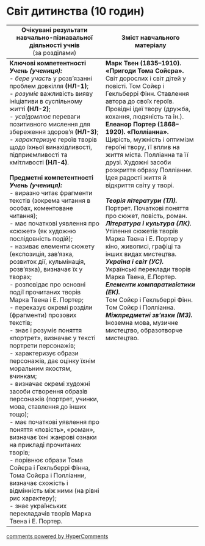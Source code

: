 <div id="hypercomments_widget" class="js-hypercomments-widget invisible"></div>

# Світ дитинства (10 годин)

<table>
  <tr>
    <td width="50%" align="center"><b>Очікувані результати навчально-пізнавальної діяльності учнів</b><br>
(за розділами)</td>
    <td width="50%" align="center"><b>Зміст навчального матеріалу</b></td>
  </tr>
<tbody>
  <tr>
    <td width="50%" style="vertical-align:top !important;">
<b>Ключові компетентності</b><br>
<i><b>Учень (учениця):</b></i><br>
- <i>бере участь</i> у розв’язанні проблем довкілля <b>(НЛ-1)</b>;<br>
- <i>розуміє</i>  важливість вияву ініціативи в суспільному житті <b>(НЛ-2)</b>;<br>
- <i>усвідомлює</i> переваги позитивного мислення для збереження здоров’я <b>(НЛ-3)</b>;<br>
- <i>характеризує</i> героїв творів щодо їхньої  винахідливості, підприємливості та кмітливості <b>(НЛ-4)</b>.<br>
<br>
<b>Предметні компетентності</b><br>
<b><i>Учень (учениця):</i></b><br>
- виразно читає фрагменти текстів (зокрема читання в особах, коментоване читання);<br>
- має початкові уявлення про «сюжет» (як художню  послідовність подій);<br>
- називає елементи сюжету (експозиція, зав’язка, розвиток дії, кульмінація, розв’язка), визначає їх у творах;<br>
- розповідає про основні події прочитаних творів Марка Твена і Е. Портер;<br>
- переказує окремі розділи (фрагменти) прозових текстів;<br>
- знає і розуміє поняття «портрет», визначає у тексті портрети персонажів; <br>
- характеризує образи персонажів, дає оцінку їхнім моральним якостям, вчинкам;<br>
- визначає окремі художні засоби створення образів персонажів (портрет, учинки, мова, ставлення до інших тощо);<br>
- має початкові уявлення про поняття «повість», «роман», визначає їхні жанрові ознаки на прикладі прочитаних творів;<br>
- порівнює образи Тома Сойєра і Гекльберрі Фінна, Тома Сойєра і Полліанни, визначає схожість і відмінність між ними (на рівні рис характеру);<br>
- знає українських перекладачів творів Марка Твена і Е. Портер.
</td>
    <td width="50%" style="vertical-align:top !important;">
<b>Марк Твен (1835–1910). «Пригоди Тома Сойєра».</b> Світ дорослих і світ дітей у повісті. Том Сойєр і  Гекльберрі Фінн. Ставлення автора до своїх героїв. Провідні ідеї твору (дружба, кохання, людяність та ін.).<br>
<b>Елеанор Портер (1868–1920). «Полліанна».</b> Щирість, мужність і оптимізм героїні твору, її вплив на життя міста. Полліанна та її друзі. Художні засоби розкриття образу Полліанни. Ідея радості життя й відкриття світу у творі.<br>
<br>
<b><i>Теорія літератури (ТЛ).</i></b><br> 
Портрет. Початкові поняття про сюжет, повість, роман.<br>
<b><i>Література і культура (ЛК).</i></b><br> 
Утілення сюжетів творів Марка Твена і Е. Портер у  кіно, живописі, графіці та інших видах мистецтва.<br>
<b><i>Україна і світ (УС).</i></b><br> 
Українські переклади  творів Марка Твена, Е.Портер.<br>
<b><i>Елементи компаративістики (ЕК).</i></b><br> 
Том Сойєр і Гекльберрі Фінн. Том Сойєр і Полліанна. <br>
<b><i>Міжпредметні зв’язки (МЗ).</i></b><br>
 Іноземна мова,  музичне мистецтво, образотворче мистецтво.
  </td>
</tbody>
</table>

<div class="js-hypercomments-container">
<a href="http://hypercomments.com" class="hc-link" title="comments widget">comments powered by HyperComments</a>
</div>